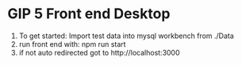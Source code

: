 # GIP 5 Front end Desktop

1. To get started: Import test data into mysql workbench from ./Data
2. run front end with: npm run start
3. if not auto redirected got to http://localhost:3000
